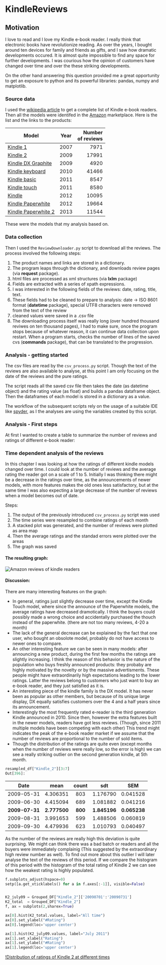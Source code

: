 KindleReviews
=============

## Motivation

I love to read and I love my Kindle e-book reader. I really think that electronic books have revolutionize reading. As over the years, I bought around ten devices for family and friends as gifts, and I saw how dramatic developments occured. It is almost quite impossible to find any space for further developments. I was courious how the opinion of customers have changed over time and over the these striking developments.

On the other hand answering this question provided me a great opportunity to get an exposure to python and its powerful libraries: pandas, numpy and matplotlib.


### Source data

I used the [wikipedia article](http://en.wikipedia.org/wiki/Amazon_Kindle) to get a complete list of Kindle e-book readers. Then all the models were identifed in the [Amazon](http://www.amazon.com/s/ref=nb_sb_ss_c_0_6?url=search-alias%3Ddigital-text&field-keywords=kindle&sprefix=kindle%2Caps%2C321) marketplace. Here is the list and the links to the products:

| Model         | Year          | Number <br /> of reviews |
| ------------- |:-------------:|-----:|
| [Kindle 1](http://www.amazon.com/Kindle-Amazons-Original-Wireless-generation/dp/B000FI73MA/ref=sr_1_1?s=digital-text&ie=UTF8&qid=1400461600&sr=1-1&keywords=kindle+1st+generation) | 2007 | 7971 |
| [Kindle 2](http://www.amazon.com/Kindle-Wireless-Reading-Device-Display/dp/B0015T963C/ref=sr_1_1?s=digital-text&ie=UTF8&qid=1400461636&sr=1-1&keywords=kindle+2nd+generation) | 2009 |  17991 |
| [Kindle DX Graphite](http://www.amazon.com/Kindle-DX-Wireless-Reader-3G-Global/dp/B002GYWHSQ/ref=sr_1_1?s=digital-text&ie=UTF8&qid=1400462391&sr=1-1&keywords=kindle+dx) | 2009 | 4920 |
| [Kindle keyboard](http://www.amazon.com/Kindle-Special-Offers-Wireless-Reader/dp/B004HFS6Z0/ref=sr_1_1?s=digital-text&ie=UTF8&qid=1400462356&sr=1-1&keywords=kindle+keyboard) | 2010| 41466 |
| [Kindle basic](http://www.amazon.com/Kindle-eReader-eBook-Reader-e-Reader/dp/B00492CIC8/ref=cm_cr_pr_product_top) | 2011 | 8547 |
| [Kindle touch](http://www.amazon.com/Kindle-Touch-e-Reader-Touch-Screen-Wi-Fi-Special-Offers/dp/B005890G8Y/ref=sr_1_12?s=digital-text&ie=UTF8&qid=1400469899&sr=1-12&keywords=kindle+reader) | 2011 | 8580 |
| [Kindle](http://www.amazon.com/Kindle-Ereader-ebook-reader/dp/B007HCCNJU/ref=sr_1_3?s=digital-text&ie=UTF8&qid=1400470162&sr=1-3&keywords=new+kindle) | 2012 | 10095|
| [Kindle Paperwhite](http://www.amazon.com/Kindle-Paperwhite-Touch-light/dp/B007OZNZG0/ref=sr_1_6?s=digital-text&ie=UTF8&qid=1400470162&sr=1-6&keywords=new+kindle) | 2012 | 19664 |
| [Kindle Paperwhite 2](http://www.amazon.com/Kindle-Paperwhite-Ereader/dp/B00AWH595M/ref=sr_1_1?s=digital-text&ie=UTF8&qid=1400470621&sr=1-1&keywords=kindle+paper) | 2013 | 11544 |

These were the models that my analysis based on.


### Data collection

Then I used the `ReviewDownloader.py` script to download all the reviews. The process involved the following steps:

1. The product names and links are stored in a dictionary.
2. The program leaps through the dictionary, and downloads review pages (via **request** package).
3. html files are processed as xml structures (via **lxlm** package)
4. Fields are extracted with a series of xpath expressions.
5. I was interested in the following fields of the reviews: date, rating, title, text.
6. These fields had to be cleaned to prepare to analysis: date -> ISO 8601 format (**datetime** package), special UTF8 characters were removed from the text of the review
7. cleaned values were saved in a .csv file
6. The downloading process itself was really long (over hundred thousand reviwes on ten thousand pages), I had to make sure, once the program stops because of whatever reason, it can continue data collection upon restart. When a program starts, checks the number of lines of the saved cvs (**commands** package), that can be translated to the progression.

### Analysis - getting started

The csv files are read by the `csv_process.py` script. Though the text of the reviews are also available to analyse, at this point I am only focusing on the date of the reviews and the pure ratings. <br />

The script reads all the saved csv file then takes the date (as datetime object) and the rating value (as float) and builds a pandas dataframe object. Then the dataframes of each model is stored in a dictionary as a value. <br />

The workflow of the subsequent scripts rely on the usage of a suitable IDE like [spyder](https://code.google.com/p/spyderlib/), as I the analyses are using the variables created by this script.

### Analysis - First steps

At first I wanted to create a table to summarize the number of reviews and ratings of different e-book reader:

### Time dependent analysis of the reviews

In this chapter I was looking at how the ratings of different kindle models changed over time. I could look at the number of reviews and the average rating the reader got on a scale of 1 to 5. Initially I was thinking there might be a decrease in the ratings over time, as the announcements of newer models, with more features makes the old ones less satisfactory, but at the same time I was also expecting a large decrease of the number of reviews when a model becomes out of date.

Steps:

1. The output of the previously introduced `csv_process.py` script was used
2. The time series were resampled to combine ratings of each month
3. A stacked plot was generated, and the number of reviews were plotted as area map
4. Then the average ratings and the standad errors were plotted over the areas
5. The graph was saved

#### The resulting graph:

![Amazon reviews of kindle readers](http://kepfeltoltes.hu/140525/reviews_vs_time_www.kepfeltoltes.hu_.png)

#### Discussion:

There are many interesting features on the graph:
* In general, ratings just slightly decrease over time, except the Kindle Touch model, where since the announce of the Paperwhite models, the average ratings have decreased dramotically. I think the buyers could possibly made a wrong choice and accidentally purchased the thouch instead of the paperwhite. (there are not too many reviews, 4-20 a month)
* The lack of the general decrease can be explained by the fact that one user, who bought an obsolote model, probably do not have access to newer ones to compare.
* An other interesting feature we can be seen in many models: after announcing a new product, during the first few months the ratings are slightly increasing. I think the reason of this behavior is the nature of the population who buys freshly announced products: they probaby are highly motivated by the novelty or by the massive advertisments. These people might have extraordinarily high expectations leading to the lower ratings. Latter the reviews belong to customers who just want to buy an e-book reader, and they just satisfied as it is.
* An interesting piece of the kindle family is the DX model. It has never been as popular as other members, but because of its unique large display, DX equally satisfies customers over the 4 and a half years since its announcement.
* Interestingly the most frequently rated e-reader is the third generation Kindle announced in 2010. Since then, however the extra features built in the newer models, readers have got less reviews. (Though, since 2011 multiple models have been competing with each other) This trend might indicates the peak of the e-book reader market if we assume that the number of reviews are proportional to the number of sold items.
* Though the distribution of the ratings are quite even (except months when the number of reviews were really low, so the error is high) we can see a really striking outlier on the second generation kindle, at 5th month.

```Python
resampled_df["Kindle_2"][3:7]
Out[396]:
````

|      Date  | mean     | count |   sdt    |   SEM    |
| ---------- |:--------:|:-----:|:--------:|:--------:|
| 2009-05-31 | 4.306351 | 803   | 1.176790 | 0.041528 |
| 2009-06-30 | 4.415094 | 689   | 1.081882 | 0.041216 |
| **2009-07-31** | **2.777500** | **800**   | **1.845196** | **0.065238** |
| 2009-08-31 | 3.991653 | 599   | 1.488506 | 0.060819 |
| 2009-09-30 | 4.479936 | 623   | 1.010793 | 0.040497 |

As the number of the reviews are really high this deviation is quite surprising. We might can think there was a bad batch or readers and all the buyers were immediately complainig (This suggested by the extraordinary high review number as well). To find out more about this outlier I will later analyse the text of the reviews of this period. If we compare the histogram of this period with the histogram of the total rating of Kindle 2 we can see how the weakest rating is highly populated.

```Python
f.subplots_adjust(hspace=0)
setp([a.get_xticklabels() for a in f.axes[:-1]], visible=False)


K2_july09 = Grouped_DF["Kindle_2"]['20090701':'20090731']
K2_total  = Grouped_DF["Kindle_2"]
f, ax = subplots(2,sharex=True)

ax[0].hist(K2_total.values, label="All time")
ax[0].set_ylabel("#Rating")
ax[0].legend(loc='upper center')

ax[1].hist(K2_july09.values, label="July 2011")
ax[1].set_xlabel("Rating")
ax[1].set_ylabel("#Rating")
ax[1].legend(loc='upper center')
```
[!Distribution of ratings of Kindle 2 at different times](http://kepfeltoltes.hu/140525/Kindle2_raings_www.kepfeltoltes.hu_.png)
